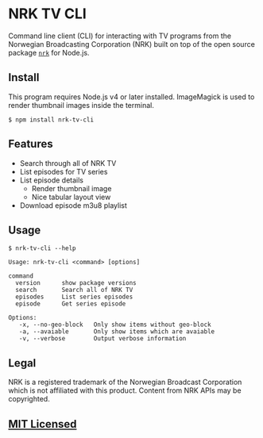 # NRK TV CLI

Command line client (CLI) for interacting with TV programs from the Norwegian
Broadcasting Corporation (NRK) built on top of the open source package
[`nrk`](https://github.com/Starefossen/node-nrk) for Node.js.

## Install

This program requires Node.js v4 or later installed. ImageMagick is used to
render thumbnail images inside the terminal.

```console
$ npm install nrk-tv-cli
```

## Features

* Search through all of NRK TV
* List episodes for TV series
* List episode details
  * Render thumbnail image
  * Nice tabular layout view
* Download episode m3u8 playlist

## Usage

```console
$ nrk-tv-cli --help

Usage: nrk-tv-cli <command> [options]

command
  version      show package versions
  search       Search all of NRK TV
  episodes     List series episodes
  episode      Get series episode

Options:
   -x, --no-geo-block   Only show items without geo-block
   -a, --avaiable       Only show items which are avaiable
   -v, --verbose        Output verbose information
```

## Legal

NRK is a registered trademark of the Norwegian Broadcast Corporation which is
not affiliated with this product. Content from NRK APIs may be copyrighted.

## [MIT Licensed](https://github.com/Starefossen/nrk-tv-cli/blob/master/LICENSE)
